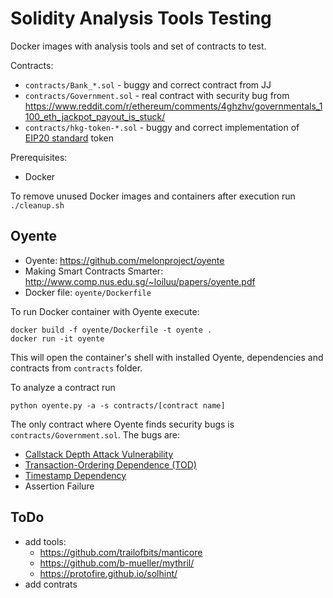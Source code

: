 Solidity Analysis Tools Testing
===============================

Docker images with analysis tools and set of contracts to test.

Contracts:

* `contracts/Bank_*.sol` - buggy and correct contract from JJ
* `contracts/Government.sol` - real contract with security bug from https://www.reddit.com/r/ethereum/comments/4ghzhv/governmentals_1100_eth_jackpot_payout_is_stuck/
* `contracts/hkg-token-*.sol` - buggy and correct implementation of [EIP20 standard](https://github.com/ethereum/EIPs/issues/20) token

Prerequisites:

* Docker

To remove unused Docker images and containers after execution run `./cleanup.sh`

## Oyente

* Oyente: https://github.com/melonproject/oyente
* Making Smart Contracts Smarter: http://www.comp.nus.edu.sg/~loiluu/papers/oyente.pdf
* Docker file: `oyente/Dockerfile`

To run Docker container with Oyente execute:

```
docker build -f oyente/Dockerfile -t oyente .
docker run -it oyente
```

This will open the container's shell with installed Oyente, dependencies and contracts from `contracts` folder.

To analyze a contract run

```
python oyente.py -a -s contracts/[contract name]
```

The only contract where Oyente finds security bugs is `contracts/Government.sol`. The bugs are:

* [Callstack Depth Attack Vulnerability](https://consensys.github.io/smart-contract-best-practices/known_attacks/#call-depth-attack-deprecated)
* [Transaction-Ordering Dependence (TOD)](https://consensys.github.io/smart-contract-best-practices/known_attacks/#transaction-ordering-dependence-tod-front-running)
* [Timestamp Dependency](https://consensys.github.io/smart-contract-best-practices/known_attacks/#timestamp-dependence)
* Assertion Failure

## ToDo

* add tools:
  * https://github.com/trailofbits/manticore
  * https://github.com/b-mueller/mythril/
  * https://protofire.github.io/solhint/
* add contrats

